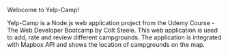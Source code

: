 Welocome to Yelp-Camp!

Yelp-Camp is a Node.js web application project from the Udemy Course - The Web Developer Bootcamp by Colt Steele. This web application is used to add, rate and review different campgrounds. The application is integrated with Mapbox API and shows the location of campgrounds on the map.
